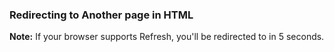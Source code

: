 <head>
  <!-- Redirecting to another page using meta tag -->
  <meta http-equiv="refresh" content="5; url =https://elugiran.github.io/events/05/05.md" />
</head>

<body>
  <h3>
    Redirecting to Another page in HTML
  </h3>
  <p><strong>Note:</strong> If your browser supports Refresh, you'll be
    redirected to in 5 seconds.
  </p>
</body>

